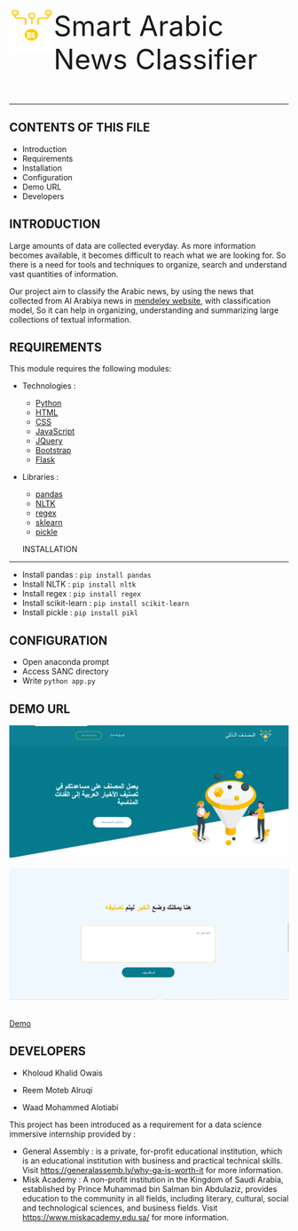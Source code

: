 <p style="font-size:50px;">
<img src="static/images/IMG_8784.PNG" style="float: left; " height=80px width=80px> Smart Arabic News Classifier
</p>

---
CONTENTS OF THIS FILE
---------------------

 * Introduction
 * Requirements
 * Installation
 * Configuration
 * Demo URL
 * Developers


 INTRODUCTION
 ------------

 Large amounts of data are collected everyday. As more information becomes available, it becomes difficult to reach what we are looking for. So there is a need for tools and techniques to organize, search and understand vast quantities of information.

 Our project aim to classify the Arabic news, by using the news that collected from Al Arabiya news in [mendeley website](https://data.mendeley.com/datasets/57zpx667y9/2), with classification model, So it can help in organizing, understanding and summarizing large collections of textual information.

 REQUIREMENTS
------------

This module requires the following modules:
* Technologies :
  * [Python](https://www.python.org/)
  * [HTML](https://developer.mozilla.org/en-US/docs/Web/HTML)
  * [CSS](https://developer.mozilla.org/en-US/docs/Web/CSS)
  * [JavaScript](https://developer.mozilla.org/en-US/docs/Web/JavaScript)
  * [JQuery](https://jquery.com/)
  * [Bootstrap](https://getbootstrap.com/docs/4.1/getting-started/introduction/)
  * [Flask](https://flask.palletsprojects.com/en/1.1.x/)


* Libraries :
  * [pandas](https://pandas.pydata.org/docs/)
  * [NLTK](https://www.nltk.org/)
  * [regex](https://docs.python.org/3/library/re.html)
  * [sklearn](https://scikit-learn.org/stable/)
  * [pickle](https://docs.python.org/3/library/pickle.html)



  INSTALLATION
------------

* Install pandas : `pip install pandas`
* Install NLTK : `pip install nltk`
* Install regex : `pip install regex`
* Install scikit-learn : `pip install scikit-learn`
* Install pickle : `pip install pikl`


CONFIGURATION
-------------
 * Open anaconda prompt
 * Access SANC directory
 * Write `python app.py`

DEMO URL
------------

<img src="static/images/v2.png"/>

</br>
</br>

<img src="static/images/v1.png"/>

</br>
</br>

[Demo]()


DEVELOPERS
-----------

 * Kholoud Khalid Owais

 * Reem Moteb Alruqi

 * Waad Mohammed Alotiabi


This project has been introduced as a requirement for a data science immersive internship provided by :
 * General Assembly :
   is a private, for-profit educational institution, which is an educational institution with business and practical technical skills.
   Visit https://generalassemb.ly/why-ga-is-worth-it for more information.
 * Misk Academy :
   A non-profit institution in the Kingdom of Saudi Arabia, established by Prince Muhammad bin Salman bin Abdulaziz, provides education to the community in all fields, including literary, cultural, social and technological sciences, and business fields.
   Visit https://www.miskacademy.edu.sa/ for more information.
